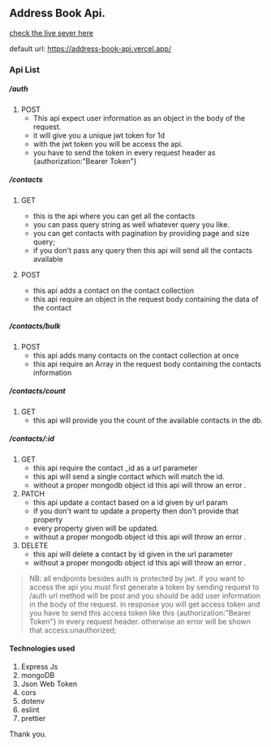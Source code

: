 ## Address Book Api.

[check the live sever here](https://address-book-api.vercel.app)

default url: https://address-book-api.vercel.app/

### Api List

##### /auth

1. POST
   - This api expect user information as an object in the body of the request.
   - it will give you a unique jwt token for 1d
   - with the jwt token you will be access the api.
   - you have to send the token in every request header as {authorization:"Bearer Token"}

##### /contacts

1. GET

   - this is the api where you can get all the contacts
   - you can pass query string as well whatever query you like.
   - you can get contacts with pagination by providing page and size query;
   - if you don't pass any query then this api will send all the contacts available

2. POST
   - this api adds a contact on the contact collection
   - this api require an object in the request body containing the data of the contact

##### /contacts/bulk

1. POST
   - this api adds many contacts on the contact collection at once
   - this api require an Array in the request body containing the contacts information

##### /contacts/count

1. GET
   - this api will provide you the count of the available contacts in the db.

##### /contacts/:id

1. GET
   - this api require the contact \_id as a url parameter
   - this api will send a single contact which will match the id.
   - without a proper mongodb object id this api will throw an error .
2. PATCH
   - this api update a contact based on a id given by url param
   - if you don't want to update a property then don't provide that property
   - every property given will be updated.
   - without a proper mongodb object id this api will throw an error .
3. DELETE
   - this api will delete a contact by id given in the url parameter
   - without a proper mongodb object id this api will throw an error .

> NB: all endpoints besides auth is protected by jwt. if you want to access the api you must first generate a token by sending request to /auth url method will be post and you should be add user information in the body of the request. in response you will get access token and you have to send this access token like this {authorization:"Bearer Token"} in every request header. otherwise an error will be shown that access:unauthorized;

#### Technologies used

1. Express Js
2. mongoDB
3. Json Web Token
4. cors
5. dotenv
6. eslint
7. prettier

Thank you.
